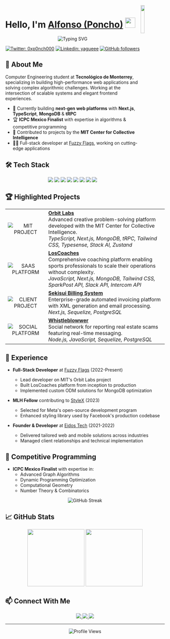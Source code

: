 <img align="right" src="https://raw.githubusercontent.com/Tarikul-Islam-Anik/Animated-Fluent-Emojis/master/Emojis/Animals/Robot.png" width="15%" />

# Hello, I'm [Alfonso (Poncho)](https://github.com/yourusername) <img src="https://raw.githubusercontent.com/Tarikul-Islam-Anik/Animated-Fluent-Emojis/master/Emojis/Hand%20gestures/Waving%20Hand.png" width="32px">

<div align="center">
  <img src="https://readme-typing-svg.herokuapp.com?font=Fira+Code&weight=600&size=22&pause=1000&color=F85D7F&center=true&vCenter=true&width=440&lines=Full-Stack+Developer;ICPC+Mexico+Finalist;MLH+Fellow;MIT+Project+Contributor" alt="Typing SVG" />
  <br/>
  
  [![Twitter: 0xp0nch000](https://img.shields.io/twitter/follow/0xp0nch000?style=social)](https://twitter.com/0xp0nch000)
  [![Linkedin: yagueee](https://img.shields.io/badge/-yagueee-blue?style=flat-square&logo=Linkedin&logoColor=white&link=https://www.linkedin.com/in/yagueee/)](https://www.linkedin.com/in/yagueee/)
  [![GitHub followers](https://img.shields.io/github/followers/yourusername?label=Follow&style=social)](https://github.com/yourusername)
</div>

## 💫 About Me

Computer Engineering student at **Tecnológico de Monterrey**, specializing in building high-performance web applications and solving complex algorithmic challenges. Working at the intersection of scalable systems and elegant frontend experiences.

- 🔭 Currently building **next-gen web platforms** with **Next.js**, **TypeScript**, **MongoDB** & **tRPC**
- 🏆 **ICPC Mexico Finalist** with expertise in algorithms & competitive programming 
- 🚀 Contributed to projects by the **MIT Center for Collective Intelligence**
- 👨‍💻 Full-stack developer at [Fuzzy Flags](https://fuzzyflags.com), working on cutting-edge applications

## 🛠️ Tech Stack

<p align="center">
  <img src="https://img.shields.io/badge/Next.js-black?style=for-the-badge&logo=next.js&logoColor=white" />
  <img src="https://img.shields.io/badge/TypeScript-007ACC?style=for-the-badge&logo=typescript&logoColor=white" />
  <img src="https://img.shields.io/badge/MongoDB-4EA94B?style=for-the-badge&logo=mongodb&logoColor=white" />
  <img src="https://img.shields.io/badge/tRPC-2596BE?style=for-the-badge&logo=trpc&logoColor=white" />
  <img src="https://img.shields.io/badge/Tailwind_CSS-38B2AC?style=for-the-badge&logo=tailwind-css&logoColor=white" />
  <img src="https://img.shields.io/badge/Zustand-000000?style=for-the-badge&logo=react&logoColor=white" />
  <img src="https://img.shields.io/badge/C%2B%2B-00599C?style=for-the-badge&logo=c%2B%2B&logoColor=white" />
  <img src="https://img.shields.io/badge/Prisma-3982CE?style=for-the-badge&logo=Prisma&logoColor=white" />
</p>

## 🏆 Highlighted Projects

<table>
  <tr>
    <td align="center">
      <img src="https://img.shields.io/badge/-MIT%20PROJECT-red?style=for-the-badge" alt="MIT PROJECT"/>
    </td>
    <td>
      <strong><a href="https://github.com/yourusername/orbit-labs">Orbit Labs</a></strong><br/>
      Advanced creative problem-solving platform developed with the MIT Center for Collective Intelligence.<br/>
      <em>TypeScript, Next.js, MongoDB, tRPC, Tailwind CSS, Typesense, Stack AI, Zustand</em>
    </td>
  </tr>
  <tr>
    <td align="center">
      <img src="https://img.shields.io/badge/-SAAS%20PLATFORM-blue?style=for-the-badge" alt="SAAS PLATFORM"/>
    </td>
    <td>
      <strong><a href="https://github.com/yourusername/loscoaches">LosCoaches</a></strong><br/>
      Comprehensive coaching platform enabling sports professionals to scale their operations without complexity.<br/>
      <em>JavaScript, Next.js, MongoDB, Tailwind CSS, SparkPost API, Slack API, Intercom API</em>
    </td>
  </tr>
  <tr>
    <td align="center">
      <img src="https://img.shields.io/badge/-CLIENT%20PROJECT-green?style=for-the-badge" alt="CLIENT PROJECT"/>
    </td>
    <td>
      <strong><a href="https://github.com/yourusername/sekisui-billing">Sekisui Billing System</a></strong><br/>
      Enterprise-grade automated invoicing platform with XML generation and email processing.<br/>
      <em>Next.js, Sequelize, PostgreSQL</em>
    </td>
  </tr>
  <tr>
    <td align="center">
      <img src="https://img.shields.io/badge/-SOCIAL%20PLATFORM-purple?style=for-the-badge" alt="SOCIAL PLATFORM"/>
    </td>
    <td>
      <strong><a href="https://github.com/yourusername/whistleblowwer">Whistleblowwer</a></strong><br/>
      Social network for reporting real estate scams featuring real-time messaging.<br/>
      <em>Node.js, JavaScript, Sequelize, PostgreSQL</em>
    </td>
  </tr>
</table>

## 🚀 Experience

- **Full-Stack Developer** at [Fuzzy Flags](https://fuzzyflags.com) (2022-Present)
  - Lead developer on MIT's Orbit Labs project
  - Built LosCoaches platform from inception to production
  - Implemented custom ODM solutions for MongoDB optimization

- **MLH Fellow** contributing to [StyleX](https://github.com/facebookresearch/stylex) (2023)
  - Selected for Meta's open-source development program
  - Enhanced styling library used by Facebook's production codebase

- **Founder & Developer** at [Eidos Tech](https://eidostech.com) (2021-2022)
  - Delivered tailored web and mobile solutions across industries
  - Managed client relationships and technical implementation

## 🏅 Competitive Programming

- **ICPC Mexico Finalist** with expertise in:
  - Advanced Graph Algorithms
  - Dynamic Programming Optimization
  - Computational Geometry
  - Number Theory & Combinatorics

<div align="center">
  <img src="https://github-readme-streak-stats.herokuapp.com/?user=yourusername&theme=radical" alt="GitHub Streak" />
</div>

## 📈 GitHub Stats

<div align="center">
  <img height="180em" src="https://github-readme-stats.vercel.app/api?username=yourusername&show_icons=true&theme=radical&count_private=true" />
  <img height="180em" src="https://github-readme-stats.vercel.app/api/top-langs/?username=yourusername&layout=compact&theme=radical" />
</div>

## 📫 Connect With Me

<div align="center">
  <a href="https://twitter.com/0xp0nch000">
    <img src="https://img.shields.io/badge/Twitter-1DA1F2?style=for-the-badge&logo=twitter&logoColor=white" />
  </a>
  <a href="https://www.linkedin.com/in/yagueee/">
    <img src="https://img.shields.io/badge/LinkedIn-0077B5?style=for-the-badge&logo=linkedin&logoColor=white" />
  </a>
  <a href="mailto:yague@outlook.com">
    <img src="https://img.shields.io/badge/Email-0078D4?style=for-the-badge&logo=microsoft-outlook&logoColor=white" />
  </a>
</div>

---

<div align="center">
  <img src="https://komarev.com/ghpvc/?username=yourusername&style=for-the-badge&color=blueviolet" alt="Profile Views" />
</div>

